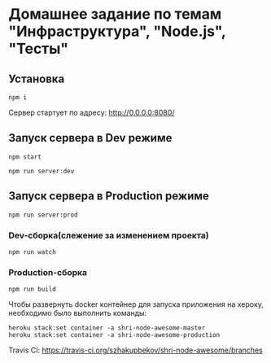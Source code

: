 # Домашнее задание по темам "Инфраструктура", "Node.js", "Тесты"


## Установка
```
npm i
```

Сервер стартует по адресу: http://0.0.0.0:8080/
## Запуск сервера в Dev режиме
```
npm start

npm run server:dev
```
## Запуск сервера в Production режиме
```
npm run server:prod
```

### Dev-сборка(слежение за изменением проекта)
```
npm run watch
```

### Production-сборка
```
npm run build
```

Чтобы развернуть docker контейнер для запуска приложения на хероку, необходимо было выполнить команды:
```
heroku stack:set container -a shri-node-awesome-master
heroku stack:set container -a shri-node-awesome-production
```

Travis CI:
https://travis-ci.org/szhakupbekov/shri-node-awesome/branches
